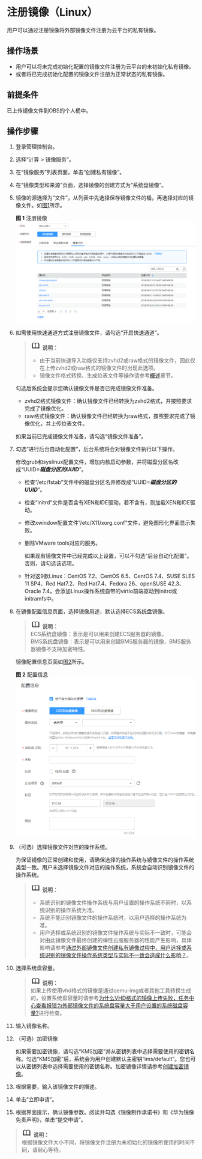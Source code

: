 # 注册镜像（Linux）<a name="ZH-CN_TOPIC_0030713193"></a>

用户可以通过注册镜像将外部镜像文件注册为云平台的私有镜像。

## 操作场景<a name="section1621183305316"></a>

-   用户可以将未完成初始化配置的镜像文件注册为云平台的未初始化私有镜像。
-   或者将已完成初始化配置的镜像文件注册为正常状态的私有镜像。

## 前提条件<a name="zh-cn_topic_0029343614_sbb966f457d6b4d2c94d2b65651f890d4"></a>

已上传镜像文件到OBS的个人桶中。

## 操作步骤<a name="section7975113214169"></a>

1.  登录管理控制台。
2.  选择“计算 \> 镜像服务”。
3.  在“镜像服务”列表页面，单击“创建私有镜像”。
4.  在“镜像类型和来源”页面，选择镜像的创建方式为“系统盘镜像”。
5.  镜像的源选择为“文件”，从列表中先选择保存镜像文件的桶，再选择对应的镜像文件。如[图1](#zh-cn_topic_0030713184_fig768912524450)所示。 

    **图 1**  注册镜像<a name="zh-cn_topic_0030713184_fig768912524450"></a>  
    ![](figures/注册镜像.png "注册镜像")

6.  如需使用快速通道方式注册镜像文件，请勾选“开启快速通道”。

    >![](public_sys-resources/icon-note.gif) **说明：**   
    >-   由于当前快速导入功能仅支持zvhd2或raw格式的镜像文件，因此仅在上传zvhd2或raw格式的镜像文件时出现此选项。  
    >-   镜像文件格式转换、生成位表文件等操作请参考[概述](概述-快速导入.md)章节。  

    勾选后系统会提示您确认镜像文件是否已完成镜像文件准备。

    -   zvhd2格式镜像文件：确认镜像文件已经转换为zvhd2格式，并按照要求完成了镜像优化。
    -   raw格式镜像文件：确认镜像文件已经转换为raw格式，按照要求完成了镜像优化，并上传位表文件。

    如果当前已完成镜像文件准备，请勾选“镜像文件准备”。

7.  勾选“进行后台自动化配置”，后台系统将会对镜像文件执行以下操作。

    修改grub和syslinux配置文件，增加内核启动参数，并将磁盘分区名改成“UUID=_**磁盘分区的UUID**_”。

    -   检查“/etc/fstab”文件中的磁盘分区名并修改成“UUID=_**磁盘分区的UUID**_”。
    -   检查“initrd”文件是否含有XEN和IDE驱动，若不含有，则加载XEN和IDE驱动。
    -   修改xwindow配置文件“/etc/X11/xorg.conf”文件，避免图形化界面显示失败。
    -   删除VMware tools对应的服务。

        如果现有镜像文件中已经完成以上设置，可以不勾选“后台自动化配置”。否则，请勾选该选项。

    -   针对这9款Linux：CentOS 7.2、CentOS 6.5、CentOS 7.4、SUSE SLES 11 SP4、Red Hat7.2、Red Hat7.4、Fedora 26、openSUSE 42.3、Oracle 7.4，会添加Linux操作系统自带的virtio前端驱动到initrd或initramfs中。

8.  在镜像配置信息页面，选择镜像用途，默认选择ECS系统盘镜像。

    >![](public_sys-resources/icon-note.gif) **说明：**   
    >ECS系统盘镜像：表示是可以用来创建ECS服务器的镜像。  
    >BMS系统盘镜像：表示是可以用来创建BMS服务器的镜像，BMS服务器镜像不支持加密特性。  

    镜像配置信息页面如[图2](#zh-cn_topic_0030713184_fig11476518141517)所示。 

    **图 2**  配置信息<a name="zh-cn_topic_0030713184_fig11476518141517"></a>  
    ![](figures/配置信息.png "配置信息")

9.  （可选）选择镜像文件对应的操作系统。

    为保证镜像的正常创建和使用，请确保选择的操作系统与镜像文件的操作系统类型一致。用户未选择镜像文件对应的操作系统，系统会自动识别镜像文件的操作系统。

    >![](public_sys-resources/icon-note.gif) **说明：**   
    >-   系统识别的镜像文件操作系统与用户设置的操作系统不同时，以系统识别的操作系统为准。  
    >-   系统不能识别镜像文件的操作系统时，以用户选择的操作系统为准。  
    >-   用户选择或系统识别的镜像文件操作系统与实际不一致时，可能会对由此镜像文件最终创建的弹性云服服务器的性能产生影响，具体影响请参考[通过外部镜像文件创建私有镜像过程中，用户选择或系统识别的镜像文件操作系统类型与实际不一致会造成什么影响？](https://support.huaweicloud.com/ims_faq/ims_faq_0023.html)。  

10. 选择系统盘容量。

    >![](public_sys-resources/icon-note.gif) **说明：**   
    >如果上传使用vhd格式的镜像是通过qemu-img或者其他工具转换生成的，设置系统盘容量时请参考[为什么VHD格式的镜像上传失败，任务中心查看报错为外部镜像文件的系统盘容量大于用户设置的系统磁盘容量?](https://support.huaweicloud.com/ims_faq/zh-cn_topic_0058841396.html)进行检查。  

11. 输入镜像名称。
12. （可选）加密镜像

    如果需要加密镜像，请勾选“KMS加密”并从密钥列表中选择需要使用的密钥名称。勾选“KMS加密”后，系统会为用户创建默认主密钥“ims/default”。您也可以从密钥列表中选择需要使用的密钥名称。加密镜像详情请参考[创建加密镜像](创建加密镜像.md)。

13. 根据需要，输入该镜像文件的描述。
14. 单击“立即申请”。
15. 根据界面提示，确认镜像参数。阅读并勾选《镜像制作承诺书》和《华为镜像免责声明》，单击“提交申请”。

>![](public_sys-resources/icon-note.gif) **说明：**   
>根据镜像文件大小不同，将镜像文件注册为未初始化的镜像所使用的时间不同，请耐心等待。  


